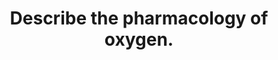 ---
title: "Describe the pharmacology of oxygen."
entityType: SAQ
exam: PEX
college: CICM
year: 2023
sitting: A
question: 14
passRate: 51
EC_expectedDomains:
- "pharmaceutics"
- "pharmacodynamics"
- "pharmacokinetics"
EC_errorsCommon:
- "Many candidates limited their pharmacodynamic discussion to adverse effects of oxygen only or listed effects without demonstrating understanding of their mechanism or consequences which limited their ability to score marks."
---